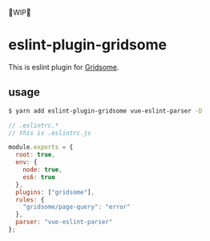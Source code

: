 🚧WIP🚧

# eslint-plugin-gridsome

This is eslint plugin for [Gridsome](https://gridsome.org/).

## usage

```bash
$ yarn add eslint-plugin-gridsome vue-eslint-parser -D
```

```javascript
// .eslintrc.*
// this is .eslintrc.js

module.exports = {
  root: true,
  env: {
    node: true,
    es6: true
  },
  plugins: ["gridsome"],
  rules: {
    "gridsome/page-query": "error"
  },
  parser: "vue-eslint-parser"
};
```
